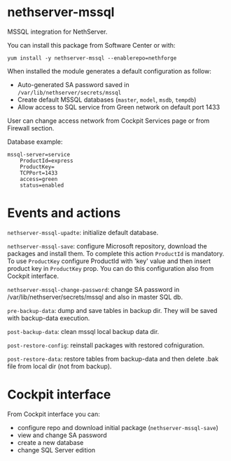 # nethserver-mssql
MSSQL integration for NethServer.

You can install this package from Software Center or with:

    yum install -y nethserver-mssql --enablerepo=nethforge


When installed the module generates a default configuration as follow:
* Auto-generated SA password saved in `/var/lib/nethserver/secrets/mssql`
* Create default MSSQL databases (`master`, `model`, `msdb`, `tempdb`)
* Allow access to SQL service from Green network on default port 1433

User can change access network from Cockpit Services page or from Firewall section.

Database example:

    mssql-server=service
        ProductId=express
        ProductKey=
        TCPPort=1433
        access=green
        status=enabled


Events and actions
==================

`nethserver-mssql-upadte`: initialize default database.

`nethserver-mssql-save`: configure Microsoft repository, download the packages and install them. To complete this action `ProductId` is mandatory. To use `ProductKey` configure ProductId with 'key' value and then insert product key in `ProductKey` prop. You can do this configuration also from Cockpit interface.

`nethserver-mssql-change-password`: change SA password in /var/lib/nethserver/secrets/mssql and also in master SQL db.

`pre-backup-data`: dump and save tables in backup dir. They will be saved with backup-data execution.

`post-backup-data`: clean mssql local backup data dir.

`post-restore-config`: reinstall packages with restored cofniguration.

`post-restore-data`: restore tables from backup-data and then delete .bak file from local dir (not from backup).


Cockpit interface
=================

From Cockpit interface you can:
* configure repo and download initial package (`nethserver-mssql-save`)
* view and change SA password
* create a new database
* change SQL Server edition
